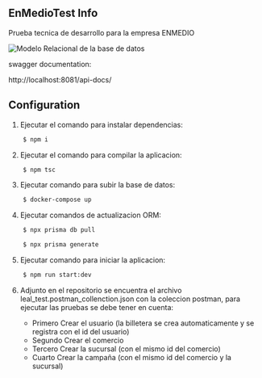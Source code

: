 ## EnMedioTest Info
Prueba tecnica de  desarrollo para la empresa ENMEDIO


![Modelo Relacional de la base de datos]()


swagger documentation: 

http://localhost:8081/api-docs/

## Configuration 

1) Ejecutar el comando para instalar dependencias:
```bash
    $ npm i 
```
2) Ejecutar el comando para compilar la aplicacion:
```bash
    $ npm tsc 
```

3) Ejecutar comando para subir la base de datos:
```bash
    $ docker-compose up
```

4) Ejecutar comandos de actualizacion ORM:
```bash
    $ npx prisma db pull

    $ npx prisma generate 
```

5) Ejecutar comando para iniciar la aplicacion:
```bash
    $ npm run start:dev
```
6) Adjunto en el repositorio se encuentra el archivo leal_test.postman_collenction.json con la coleccion postman, para ejecutar las pruebas se debe tener en cuenta:

    - Primero Crear el usuario (la billetera se crea automaticamente y se registra con el id del usuario)
    - Segundo Crear el comercio
    - Tercero Crear la sucursal (con el mismo id del comercio)
    - Cuarto Crear la campaña (con el mismo id del comercio y la sucursal)